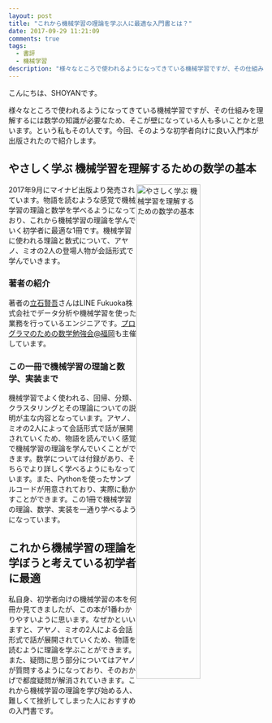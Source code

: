 ```yaml
---
layout: post
title: "これから機械学習の理論を学ぶ人に最適な入門書とは？"
date: 2017-09-29 11:21:09
comments: true
tags: 
  - 書評 
  - 機械学習
description: "様々なところで使われるようになってきている機械学習ですが、その仕組みを理解するには数学の知識が必要なため、そこが壁になっている人も多いことかと思います。という私もその1人です。今回、そのような初学者向けに良い入門本が出版されたので紹介します。"
---
```


こんにちは、SHOYANです。

様々なところで使われるようになってきている機械学習ですが、その仕組みを理解するには数学の知識が必要なため、そこが壁になっている人も多いことかと思います。という私もその1人です。今回、そのような初学者向けに良い入門本が出版されたので紹介します。

## やさしく学ぶ 機械学習を理解するための数学の基本

<a href="http://amzn.to/2yweltz" target="_blank"><img src="http://tkengo.github.io/assets/img/ml-math/cover-math.png" alt="やさしく学ぶ 機械学習を理解するための数学の基本" style="border-width:0;width:50%;float:right;"></a>

2017年9月にマイナビ出版より発売されています。物語を読むような感覚で機械学習の理論と数学を学べるようになっており、これから機械学習の理論を学んでいく初学者に最適な1冊です。機械学習に使われる理論と数式について、アヤノ、ミオの2人の登場人物が会話形式で学んでいきます。

### 著者の紹介

著者の<a href="https://twitter.com/tkengo" target="_blank">立石賢吾</a>さんはLINE Fukuoka株式会社でデータ分析や機械学習を使った業務を行っているエンジニアです。<a href="https://maths4pg-fuk.connpass.com/" target="_blank">プログラマのための数学勉強会@福岡</a>も主催しています。

### この一冊で機械学習の理論と数学、実装まで

機械学習でよく使われる、回帰、分類、クラスタリングとその理論についての説明が主な内容となっています。アヤノ、ミオの2人によって会話形式で話が展開されていくため、物語を読んでいく感覚で機械学習の理論を学んでいくことができます。数学については付録があり、そちらでより詳しく学べるようにもなっています。また、Pythonを使ったサンプルコードが用意されており、実際に動かすことができます。この1冊で機械学習の理論、数学、実装を一通り学べるようになっています。

## これから機械学習の理論を学ぼうと考えている初学者に最適

私自身、初学者向けの機械学習の本を何冊か見てきましたが、この本が1番わかりやすいように思います。なぜかといいますと、アヤノ、ミオの2人による会話形式で話が展開されていくため、物語を読むように理論を学ぶことができます。また、疑問に思う部分についてはアヤノが質問するようになっており、そのおかげで都度疑問が解消されていきます。これから機械学習の理論を学び始める人、難しくて挫折してしまった人におすすめの入門書です。
